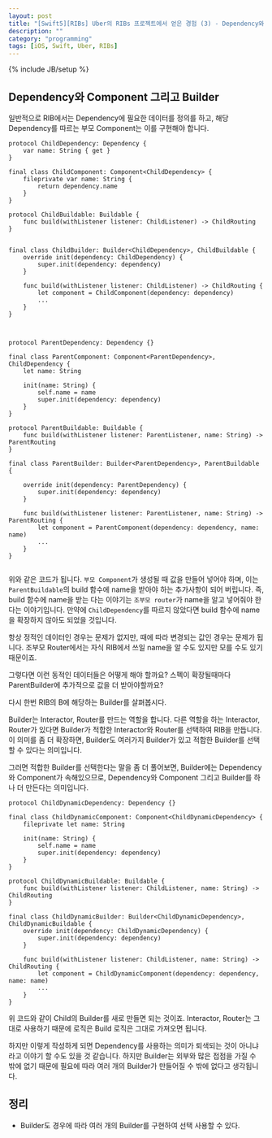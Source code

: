 ```yaml
---
layout: post
title: "[Swift5][RIBs] Uber의 RIBs 프로젝트에서 얻은 경험 (3) - Dependency와 Component 그리고 Builder"
description: ""
category: "programming"
tags: [iOS, Swift, Uber, RIBs]
---
```

{% include JB/setup %}

## Dependency와 Component 그리고 Builder

일반적으로 RIB에서는 Dependency에 필요한 데이터를 정의를 하고, 해당 Dependency를 따르는 부모 Component는 이를 구현해야 합니다.

```
protocol ChildDependency: Dependency {
	var name: String { get }
}

final class ChildComponent: Component<ChildDependency> {
	fileprivate var name: String {
		return dependency.name
	}
}

protocol ChildBuildable: Buildable {
    func build(withListener listener: ChildListener) -> ChildRouting
}


final class ChildBuilder: Builder<ChildDependency>, ChildBuildable {
	override init(dependency: ChildDependency) {
        super.init(dependency: dependency)
    }

    func build(withListener listener: ChildListener) -> ChildRouting {
    	let component = ChildComponent(dependency: dependency)
    	...
    }
}



protocol ParentDependency: Dependency {}

final class ParentComponent: Component<ParentDependency>, ChildDependency {
	let name: String

	init(name: String) {
		self.name = name
		super.init(dependency: dependency)
	}
}

protocol ParentBuildable: Buildable {
    func build(withListener listener: ParentListener, name: String) -> ParentRouting
}

final class ParentBuilder: Builder<ParentDependency>, ParentBuildable {

    override init(dependency: ParentDependency) {
        super.init(dependency: dependency)
    }

    func build(withListener listener: ParentListener, name: String) -> ParentRouting {
    	let component = ParentComponent(dependency: dependency, name: name)
    	...
    }
}


```

위와 같은 코드가 됩니다. `부모 Component`가 생성될 때 값을 만들어 넣어야 하며, 이는 `ParentBuildable`의 build 함수에 name을 받아야 하는 추가사항이 되어 버립니다. 즉, build 함수에 name을 받는 다는 이야기는 `조부모 router`가 name을 알고 넣어줘야 한다는 이야기입니다. 만약에 `ChildDependency`를 따르지 않았다면 build 함수에 name을 확장하지 않아도 되었을 것입니다. 

항상 정적인 데이터인 경우는 문제가 없지만, 때에 따라 변경되는 값인 경우는 문제가 됩니다. 조부모 Router에서는 자식 RIB에서 쓰일 name을 알 수도 있지만 모를 수도 있기 때문이죠.

그렇다면 이런 동적인 데이터들은 어떻게 해야 할까요? 스펙이 확장될때마다 ParentBuilder에 추가적으로 값을 더 받아야할까요?

다시 한번 RIB의 B에 해당하는 Builder를 살펴봅시다.

Builder는 Interactor, Router를 만드는 역할을 합니다. 다른 역할을 하는 Interactor, Router가 있다면 Builder가 적합한 Interactor와 Router를 선택하여 RIB을 만듭니다. 이 의미를 좀 더 확장하면, Builder도 여러가지 Builder가 있고 적합한 Builder를 선택할 수 있다는 의미입니다.

그러면 적합한 Builder를 선택한다는 말을 좀 더 풀어보면, Builder에는 Dependency와 Component가 속해있으므로, Dependency와 Component 그리고 Builder를 하나 더 만든다는 의미입니다.

```
protocol ChildDynamicDependency: Dependency {}

final class ChildDynamicComponent: Component<ChildDynamicDependency> {
	fileprivate let name: String

	init(name: String) {
		self.name = name
		super.init(dependency: dependency)
	}
}

protocol ChildDynamicBuildable: Buildable {
    func build(withListener listener: ChildListener, name: String) -> ChildRouting
}

final class ChildDynamicBuilder: Builder<ChildDynamicDependency>, ChildDynamicBuildable {
	override init(dependency: ChildDynamicDependency) {
        super.init(dependency: dependency)
    }

    func build(withListener listener: ChildListener, name: String) -> ChildRouting {
    	let component = ChildDynamicComponent(dependency: dependency, name: name)
    	...
    }
}
```

위 코드와 같이 Child의 Builder를 새로 만들면 되는 것이죠. Interactor, Router는 그대로 사용하기 때문에 로직은 Build 로직은 그대로 가져오면 됩니다.

하지만 이렇게 작성하게 되면 Dependency를 사용하는 의미가 퇴색되는 것이 아니냐라고 이야기 할 수도 있을 것 같습니다. 하지만 Builder는 외부와 많은 접점을 가질 수 밖에 없기 때문에 필요에 따라 여러 개의 Builder가 만들어질 수 밖에 없다고 생각됩니다.


## 정리

* Builder도 경우에 따라 여러 개의 Builder를 구현하여 선택 사용할 수 있다.